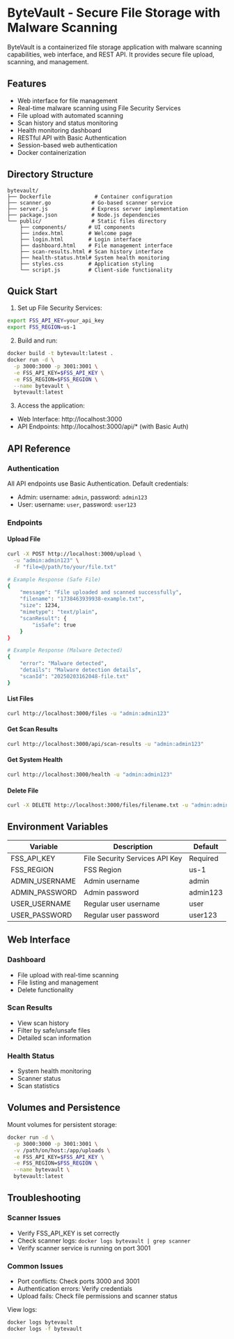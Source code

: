 # ByteVault - Secure File Storage with Malware Scanning

ByteVault is a containerized file storage application with malware scanning capabilities, web interface, and REST API. It provides secure file upload, scanning, and management.

## Features
- Web interface for file management
- Real-time malware scanning using File Security Services
- File upload with automated scanning
- Scan history and status monitoring
- Health monitoring dashboard
- RESTful API with Basic Authentication
- Session-based web authentication
- Docker containerization

## Directory Structure
```
bytevault/
├── Dockerfile              # Container configuration
├── scanner.go             # Go-based scanner service
├── server.js              # Express server implementation
├── package.json           # Node.js dependencies
└── public/                # Static files directory
    ├── components/       # UI components
    ├── index.html        # Welcome page
    ├── login.html        # Login interface
    ├── dashboard.html    # File management interface
    ├── scan-results.html # Scan history interface
    ├── health-status.html# System health monitoring
    ├── styles.css        # Application styling
    └── script.js         # Client-side functionality
```

## Quick Start

1. Set up File Security Services:
```bash
export FSS_API_KEY=your_api_key
export FSS_REGION=us-1
```

2. Build and run:
```bash
docker build -t bytevault:latest .
docker run -d \
  -p 3000:3000 -p 3001:3001 \
  -e FSS_API_KEY=$FSS_API_KEY \
  -e FSS_REGION=$FSS_REGION \
  --name bytevault \
  bytevault:latest
```

3. Access the application:
- Web Interface: http://localhost:3000
- API Endpoints: http://localhost:3000/api/* (with Basic Auth)

## API Reference

### Authentication
All API endpoints use Basic Authentication. Default credentials:
- Admin: username: `admin`, password: `admin123`
- User: username: `user`, password: `user123`

### Endpoints

#### Upload File
```bash
curl -X POST http://localhost:3000/upload \
  -u "admin:admin123" \
  -F "file=@/path/to/your/file.txt"

# Example Response (Safe File)
{
    "message": "File uploaded and scanned successfully",
    "filename": "1738463939938-example.txt",
    "size": 1234,
    "mimetype": "text/plain",
    "scanResult": {
        "isSafe": true
    }
}

# Example Response (Malware Detected)
{
    "error": "Malware detected",
    "details": "Malware detection details",
    "scanId": "20250203162048-file.txt"
}
```

#### List Files
```bash
curl http://localhost:3000/files -u "admin:admin123"
```

#### Get Scan Results
```bash
curl http://localhost:3000/api/scan-results -u "admin:admin123"
```

#### Get System Health
```bash
curl http://localhost:3000/health -u "admin:admin123"
```

#### Delete File
```bash
curl -X DELETE http://localhost:3000/files/filename.txt -u "admin:admin123"
```

## Environment Variables

| Variable | Description | Default |
|----------|-------------|---------|
| FSS_API_KEY | File Security Services API Key | Required |
| FSS_REGION | FSS Region | us-1 |
| ADMIN_USERNAME | Admin username | admin |
| ADMIN_PASSWORD | Admin password | admin123 |
| USER_USERNAME | Regular user username | user |
| USER_PASSWORD | Regular user password | user123 |

## Web Interface

### Dashboard
- File upload with real-time scanning
- File listing and management
- Delete functionality

### Scan Results
- View scan history
- Filter by safe/unsafe files
- Detailed scan information

### Health Status
- System health monitoring
- Scanner status
- Scan statistics

## Volumes and Persistence

Mount volumes for persistent storage:
```bash
docker run -d \
  -p 3000:3000 -p 3001:3001 \
  -v /path/on/host:/app/uploads \
  -e FSS_API_KEY=$FSS_API_KEY \
  -e FSS_REGION=$FSS_REGION \
  --name bytevault \
  bytevault:latest
```

## Troubleshooting

### Scanner Issues
- Verify FSS_API_KEY is set correctly
- Check scanner logs: `docker logs bytevault | grep scanner`
- Verify scanner service is running on port 3001

### Common Issues
- Port conflicts: Check ports 3000 and 3001
- Authentication errors: Verify credentials
- Upload fails: Check file permissions and scanner status

View logs:
```bash
docker logs bytevault
docker logs -f bytevault
```
